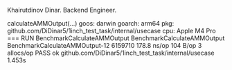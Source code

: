 Khairutdinov Dinar. Backend Engineer.


calculateAMMOutput(...)
goos: darwin
goarch: arm64
pkg: github.com/DiDinar5/1inch_test_task/internal/usecase
cpu: Apple M4 Pro
=== RUN   BenchmarkCalculateAMMOutput
BenchmarkCalculateAMMOutput
BenchmarkCalculateAMMOutput-12           6159710               178.8 ns/op           104 B/op         3 allocs/op
PASS
ok      github.com/DiDinar5/1inch_test_task/internal/usecase    1.453s


